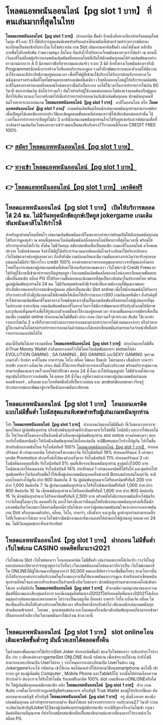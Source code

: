 # โหลดแอพพนันออนไลน์【pg slot 1 บาท】  ที่คนเล่นมากที่สุดในไทย

**โหลดแอพพนันออนไลน์【pg slot 1 บาท】** ฝากเครดิต ขั้นต่ำ  อีกหนึ่งสิ่งทางเลือกสำหรับคนยุคใหม่ในยุค 4จี และ 5จี ที่มีบริการสุดแสนพิเศษสำหรับเหล่าเซียนพนันที่เข้ามาร่วมทำรายการสมัครลงทะเบียนเป็นสมาชิกกับทางในเว็บไซต์เราเล่น เกม Slot  เติมถอนเครดิตขั้นต่ำ เล่นได้ตั้งแต่ หลักสิบบาทขึ้นไปถึงหลักพัน ร่วมความสนุก ลื่นไหล บันเทิงใจไปกับทางเว็บพนันของทางเราได้แล้ว ณ ตอนนี้เว็บคาสิโนสล็อตผู้บริการเกมพนันเดิมพันสล็อตออนไลน์ที่เปิดให้นักพนันทุกคนได้ร่วมเดิมพันมาอย่างยาวนานมากกว่า 4 ปี มีภาพกราฟิกที่สวยงามและสมจริง ระบบ 3 มิติ
อีกทั้งทางเว็บพนันของเรายังมี Programmerมือหนึ่งการสร้างเว็บที่คอยบริการและดูแล  รวมไปถึงพัฒนาระบบและตัวเกมให้มีความน่าใช้งานและมีประสิทธิภาพอยู่ตลอดเวลา เพื่อที่ให้ผู้ที่เข้ามาใช้บริการได้รับการต้อนรับจากทางเว็บพนันของเราอย่างเต็มที่โดยไม่ขาดตกบกพร่องแม้แต่นิดเดียว เว็บสล็อตออนไลน์ผู้ให้บริการเกมเดิมพันคาสิโนของทางค่ายเกมสล็อตออนไลน์ของเรานั้นยังเป็นระบบ ออโต้ใช้เวลาในการทำรายการไม่เกิน 60 วินาที ต่อการเติมเงิน นับได้ว่ารวดเร็ว ทันใจสำหรับผู้ใช้งานแน่นอนและไม่ต้องแจ้งแอดมินหรือผู้ดูแลที่ทำให้เสียเวลาและโอกาสอีกต่อไปเมื่อทำรายการฝากยอดเงินกับนักเดิมพันทุกคน
นักพนันทุกคนที่สนใจอยากจะลองเล่นเกม **โหลดแอพพนันออนไลน์【pg slot 1 บาท】** คาสิโนออนไลน์ หรือ ***โหลดแอพพนันออนไลน์【pg slot 1 บาท】*** เกมพนันเดิมพันสล็อตนักเล่นเกมพนันทุกท่านสามารถสมัครเพื่อเปิดยูสได้เลยเพียงกรอกประวัติและข้อมูลตามขั้นตอนที่ค่ายของเรามีให้เพียงนิดหน่อยเท่านั้น ใช้เวลาในการทำรายการเปิดยูสไม่ถึง 3 นาทีนักเล่นเกมพนันทุกท่านก็จะได้รับยูสเซอร์และรหัสผ่านเพื่อที่จะเข้ามาร่วมเล่นกับเว็บของทางเราเข้าร่วมมาเป็นสมาชิกกับทาง77เราตอนนี้รับเลย CREDIT FREE 100%

## 👉 [สมัคร โหลดแอพพนันออนไลน์【pg slot 1 บาท】](https://archa888.com/)
## 👉 [ทางเข้า โหลดแอพพนันออนไลน์【pg slot 1 บาท】](https://archa888.com/)
## 👉 [โหลดแอพพนันออนไลน์【pg slot 1 บาท】 เครดิตฟรี](https://archa888.com/)

## โหลดแอพพนันออนไลน์【pg slot 1 บาท】 เปิดให้บริการตลอด ได้ 24 ชม. ไม่มีวันหยุดนักขัตฤกษ์เปิดยูส jokergame เกมเดิมพันพนันคาสิโนให้กำไรดี

สำหรับลูกค้าคนไหนที่สนใจ เล่นเกมเดิมพันพนันคาสิโนของทางค่ายเราพร้อมเปิดให้นักเล่นพนันทุกคนได้รับการดูแลแล้ว ณ ตอนนี้สุดยอดเว็บเดิมพันพนันสล็อตออนไลน์ที่มาแรงที่สุดในเวลานี้ พร้อมให้บริการทุกท่านได้ทั้งวัน ทั้งคืน ไม่มีวันหยุด สมัครสมาชิกเพื่อเป็นสมาชิก เกมคาสิโนออนไลน์ แจ็กพอตเข้าง่าย โบนัสเข้าตลอด จึงทำให้มีผู้ใช้บริการจำนวนมากติดอกติดใจแล้วกลับมาใช้บริการกับทางเว็บไซต์ของเราต่ออยู่ตลอดเวลา อีกทั้งยังมีความปลอดภัยและมีความมั่นคงทางการเงินจ่ายจริงทุกยอดแน่นอนไม่มีประวัติการโกง credit 100% ทางค่ายของเราครอบคลุมและครบวงจรที่สุดและยังตอบโจทย์ในการเล่นของผู้เล่นเกมพนันที่เข้ามาใช้งานกับค่ายเกมของเรา
เว็บไซต์เรามี Credit Freeแจกให้กับผู้ใช้งานที่เข้ามาทำรายกเปิดยูสทุกยูส เว็บเกมพนันเดิมพันสล็อตออนไลน์ลงทะเบียนตามขั้นตอนเพื่อเป็นสมาชิก สล็อต PG ที่ได้รับความชื่นชอบและนิยมมากที่สุดเป็นระดับต้นๆในประเทศไทย พร้อมดูแลผู้เดิมพันทุกท่านได้ 24 ชม. ไม่มีวันหยุดพร้อมยังมีเจ้าหน้าที่และพนักงานที่มีคุณภาพและประสิทธิภาพคอยบริการสมาชิกอยู่ตลอด สมัครเป็นสมาชิก Slot online เพื่อให้นักเล่นพนันได้รับการบริการอย่างทั่วถึงมีรูปแบบเกมให้นักพนันได้เลือกใช้บริการมากกว่า300 เกมกันเลยทีเดียว
สิ่งสำคัญที่ทำให้ค่ายเกมเดิมพันคาสิโนของทางเว็บพนันของเรานั้นเป็นเกมเดิมพันสล็อตออนไลน์ผู้เล่นมากที่สุดในประเทศ ลงทะเบียน  เกมเดิมพันพนันคาสิโนทางเว็บเราได้มีการพัฒนาและปรับปรุงตัวเกมให้มีภาพและรูปแบบที่ดูสมจริงเพื่อให้รูปแบบตัวเกมนั้นน่าใช้งานอยู่ตลอดเวลา ทำตามขั้นตอนการสมัครเพื่อเป็นสมาชิก เกมslot online ฝากถอนเงินไม่มีขั้นต่ำ ฝาก-ถอน เงินรวดเร็วด้วยระบบ Auto ใช้เวลาทำรายการไม่เกิน 2 นาทีทั้งรายการฝากและรายการถอนสามารถทำรายการได้ด้วยตนเองง่ายๆ หรือถ้าหากผู้ใช้งานท่านใดไม่สามารถทำรายการถอนเงินด้วยตนเองได้เหล่าเซียนพนันสามารถแจ้งเจ้าหน้าที่เพื่อทำรายการถอนเครดิตให้ได้

ขณะนี้ยืนยันได้เลยว่าเกมสล็อต **โหลดแอพพนันออนไลน์【pg slot 1 บาท】** ฝากเงินแบบไม่มีขั้นต่ำTrue Money Wallet กำลังมาแรงเลยก็ว่าได้โดยเว็บเดิมพันของเรา slotxoได้นำ EVOLUTION GAMING , SA GAMING , BIG GAMING และSEXY GAMING จุดรวมเกมกำถั่ว  ยิงปลา คาสิโนสด บาคาร่าสด ไฮโล สล็อต ไพ่แคง ปั่นแปะ ไพ่สามกอง เสือมังกร บาคาร่าสายฟ้า บาคาร่า แบ็คแจ๊ค เก้าเก ดัมมี่ ที่ได้การการันตีจากจากคาสิโนต่างประเทศ พร้อมบริการสุดความสามารถมั่นคงและรวดเร็วคอยให้คำปรึกษา ตลอด 24 ชั่วโมง มาให้กับคุณลูกค้า ได้มีตัวเกมให้ความสนุกมันไปกับการวางเดิมพัน ได้ ตลอด 24 ชั่วโมง อยู่ที่ความสะดวกของผู้เล่นเกมพนันผ่านบนคอมพิวเตอร์ , แท็บเลต และโทรศัพท์มือถือที่เป็นระบบios และ androidแบบพกพา เรียนรู้ประสบการณ์และพัฒนาสู่การเป็นนักแทงพนันระดับเทพ

## โหลดแอพพนันออนไลน์【pg slot 1 บาท】 โอนถอนเครดิต แบบไม่มีขั้นต่ำ โบนัสสุดแสนพิเศษสำหรับผู้เล่นเกมพนันทุกท่าน

โปร **โหลดแอพพนันออนไลน์【pg slot 1 บาท】** ฝากถอนเงินแบบไม่มีขั้นต่ำ ที่เว็บของเราอยากจะมอบให้แก่  ผู้เดิมพันทุกท่าน หรือนักพนันทุกท่านที่กำลังมองหาเว็บไซต์ที่มี โบนัสดีๆ และการให้แบบไม่กั๊ก ให้เว็บคาสิโนของเราเป็นอีกหนึ่งตัวเลือกของผู้เดิมพันทุกท่าน slot online ทางค่ายของเรา ขอบอกกับโบนัสเครดิตดีๆ ให้กับนักเดิมพันทุกคนได้เลือกเล่นกัน จะมีBonusอะไรบ้างไปดูกัน
โปรโมชั่นสำหรับนักแทงพนันใหม่ รับโบนัสทันที 100% [โหลดแอพพนันออนไลน์【pg slot 1 บาท】](https://archa888.com/) ทำยอดเทิร์นแค่ 4 เท่าของเครดิต
โปรฝากครั้งแรกของวัน รับโบนัสทันที 19% ทำยอดเทิร์นแค่ 3 เท่าของเครดิต
 Promotion ฝากครั้งต่อไปของฝากครั้งแรก รับโบนัสทันที 11% ทำยอดเทิร์นแค่ 3 เท่า
โบนัสคืนยอดทุนที่เสีย รับโบนัสทันที 5% ทุนที่เสียจากเซียนพนันทุกท่าน สูงสุดถึง7,000 บาท
โบนัสแนะนำให้คนมาเล่น รับโบนัสทันที 14% ทำเทิร์นแค่ 1 เท่าของเครดิตที่ได้รับไป
และสุดท้ายโปรสุดพิเศษที่เราได้จัดเตรียมขึ้นไว้ให้เพื่อผู้เล่นเกมพนันทุกคนที่หน้าตาดี Bonusฝากเล่นในทุกวัน จะมีแบบไหนบ้างไปดูกัน
ฝาก 600 ติดต่อกัน 3 วัน ผู้เดิมพันทุกคนจะได้รับเครดิตฟรีทันที 200 บาท
ฝาก 1,000 ติดต่อกัน 7 วัน ผู้เล่นเกมพนันทุกท่านจะได้รับโบนัสเครดิตฟรีทันที 1,000 บาท
ฝาก 900 ติดต่อกัน 10 วัน เซียนพนันทุกท่านจะได้รับเครดิตฟรีทันที 1,600 บาท
ฝาก 800 ติดต่อกัน 15 วัน นักพนันทุกท่านจะได้รับเครดิตฟรีทันที 2,500 บาท
พร้อมทั้งยังมีการแทงพนันที่จะได้ลุ้นรับรางวัลใหญ่ในทุกๆวัน ตลอดทั้งวัน บอกไว้ตรงนี้เลยว่าคืนทุนให้กับนักเล่นเกมพนันทุกท่านที่เป็นนักแทงพนันกับเว็บเกมเราได้อย่างเต็มเหนี่ยวกันไปเลย หากว่าผู้เล่นเกมพนันสนใจและอยากจะแทงพนัน เกม Slot หรือเกมเกมยิงปลา, สล็อต, ไฮโล, บาคาร่า, เสือมังกร และรูเล็ต ลูกค้าทุกท่านสามารถคลิ๊กไปที่เว็บของเราได้เลย ทางเว็บไซต์เรามีพนักงานและทีมงานคอยให้คำตอบให้ผู้เล่นอยู่ ตลอดเวลา 24 ชม. ไม่มีวันหยุดแม้กระทั่งเสาร์อาทิตย์

## โหลดแอพพนันออนไลน์【pg slot 1 บาท】 ฝากถอน ไม่มีขั้นต่ำ  เว็บไซต์เกม CASINO ยอดฮิตที่มาแรง2021

เว็บไซต์เกม Slot เว็บไซต์ของเรา โอนถอนเครดิต ไม่มีขั้นต่ำ เล่นง่ายแตกง่ายได้เงินจริง รางวัลใหญ่แตกบ่อยและอัตราการจ่ายสูงสุดกว่าเว็บอื่นๆ เว็บเกมพนันออนไลน์ของเราถือว่าเป็น เว็บไซต์เกมคาสิโน ONLINEที่มีผู้ใช้งานมากที่สุดมากกว่า 50,000 คนและมีอัตราว่าจะเพิ่มขึ้นเรื่อยๆ ทางเว็บเรานั้นยังได้รับจากองค์กรระบดับประเทศในเรื่องของการเปิดให้แทงพนันและการดูแล สำหรับเหล่าเซียนพนันทุกท่านที่สนใจและอยากที่จะเข้ามาเป็นส่วนหนึ่งกับเว็บของเรา นักพนันทุกท่านสามารถแอดไลน์เข้ามาได้เลย
	มาสัมผัสกับ **โหลดแอพพนันออนไลน์【pg slot 1 บาท】** ตัวเกมมีความสนุกสนานและความมันส์ที่มีภาพและเสียงสุดอลังการ และมีเกมสุดฮิตที่มาแรงปี2021ให้กับยอดฮิตที่มาแรงปี2021ได้เลือกหมุนอย่างล้นหลามและหลากหลาย  ไม่ว่าจะเป็นเกมรูเล็ต  ป๊อกเด้ง บาคาร่า ไฮโล แบ็กแจ๊ค สล็อต ไม่ต้องขึ้นเครื่องบินไปถึงต่างประเทศให้เสียเวลา หรือเสียค่านั่งรถอีกต่อไป เพียงแค่นักเล่นเกมพนันทุกท่านมีคอมพิวเตอร์ , ไอแพด , ทุกแพลตฟอร์ม และไอแพดเครื่องเดียวนักเดิมพันทุกคนก็สามารถเข้ามาเป็นครอบครัวเดียวกับเว็บเกมพนันเราได้แล้วณ ช่วงเวลานี้

## โหลดแอพพนันออนไลน์【pg slot 1 บาท】 slot onlineโอนเติมเครดิตขั้นต่ำทรู มันนี่วอเลทได้ตลอดทั้งคืน

ในส่วนของขั้นตอนการใช้บริการSlot Joker ฝากเครดิตขั้นต่ำ ของเว็บไซต์ของเรา จะต้องทำอะไรบ้างนั้น ง่าย ๆ เพียงแค่ทางเราgameSlot ONLONE ต้องมี รหัสผ่าน เพื่อเข้าระบบใช้งาน ถ้ายังไม่มีสามารถลงทะเบียนเปิด Userได้ง่าย ๆ จากโหมดการลงทะเบียนเปิด Userในช่อง เมนู Jokergameจึงจะได้ รหัสผ่าน เข้าใช้งาน พอได้มาแล้วก็ให้ทำตามวิธีบนsmartphone ต่อไปนี้
เข้าระบบ ยูส  ของผู้เดิมพัน Computer , Mobile Phone และTabletก็ได้
จากนั้นให้ท่านเลือกความประสงค์ว่า ต้องการจะได้รับโปรโมชั่น รับเลยฟรีเครดิต 100% slot เกมเสี่ยงดวงONLONEหรือไม่รับ
ให้ผู้เดิมพันทุกคนสมัครสมาชิก คลิก **โหลดแอพพนันออนไลน์【pg slot 1 บาท】** ฝาก ถอน Auto ภาพในเว็บจะปรากฏเลขบัญชีพร้อมธนาคาร หรือบัญชี True Wallet ของผู้ให้บริการขึ้นมา
คัดลอกหมายเลขบัญชี หรือบัญชี **โหลดแอพพนันออนไลน์【pg slot 1 บาท】** ทรู มันนี่วอเลท ของนักเล่นพนันทุกคน แล้วทำธุรกรรมระบบฝาก ขั้นต่ำได้เลย
หลังจากทำรายการ รอประมาณ27 วินาที ระบบจะเติมเงินเข้าบัญชีJoker123ของผู้เดิมพันทุกท่านผู้สมัครสมาชิก
หากมีปัญหาเรื่องเงินไม่เข้า กรุณาติดต่อทีมงานที่คุณภาพ ที่ทำเรื่องสมัครสมาชิกเพื่อเป็นสมาชิกผ่านช่องทางที่แนบเอาไว้ทางหน้าเว็บสล็อต PG


